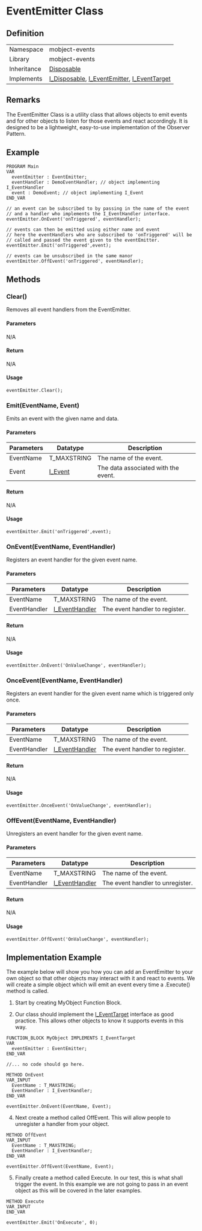 # EventEmitter Class

## Definition

|             |                                                                                                                                                          |
| ----------- | -------------------------------------------------------------------------------------------------------------------------------------------------------- |
| Namespace   | mobject-events                                                                                                                                           |
| Library     | mobject-events                                                                                                                                           |
| Inheritance | [Disposable](https://mobject-dev-team.github.io/mobject-disposable/#/disposable)                                                                               |
| Implements  | [I_Disposable](https://mobject-dev-team.github.io/mobject-disposable/#/i-disposable), [I_EventEmitter](i-event-emitter.md), [I_EventTarget](i-event-target.md) |

## Remarks

The EventEmitter Class is a utility class that allows objects to emit events and for other objects to listen for those events and react accordingly. It is designed to be a lightweight, easy-to-use implementation of the Observer Pattern.

## Example

```declaration
PROGRAM Main
VAR
  eventEmitter : EventEmitter;
  eventHandler : DemoEventHandler; // object implementing I_EventHandler
  event : DemoEvent; // object implementing I_Event
END_VAR
```

```body
// an event can be subscribed to by passing in the name of the event
// and a handler who implements the I_EventHandler interface.
eventEmitter.OnEvent('onTriggered', eventHandler);

// events can then be emitted using either name and event
// here the eventHandlers who are subscribed to 'onTriggered' will be
// called and passed the event given to the eventEmitter.
eventEmitter.Emit('onTriggered',event);

// events can be unsubscribed in the same manor
eventEmitter.OffEvent('onTriggered', eventHandler);
```

## Methods

### Clear()

Removes all event handlers from the EventEmitter.

#### Parameters

N/A

#### Return

N/A

#### Usage

```example
eventEmitter.Clear();
```

### Emit(EventName, Event)

Emits an event with the given name and data.

#### Parameters

| Parameters | Datatype              | Description                         |
| ---------- | --------------------- | ----------------------------------- |
| EventName  | T_MAXSTRING           | The name of the event.              |
| Event      | [I_Event](i-event.md) | The data associated with the event. |

#### Return

N/A

#### Usage

```example
eventEmitter.Emit('onTriggered',event);
```

### OnEvent(EventName, EventHandler)

Registers an event handler for the given event name.

#### Parameters

| Parameters   | Datatype                             | Description                    |
| ------------ | ------------------------------------ | ------------------------------ |
| EventName    | T_MAXSTRING                          | The name of the event.         |
| EventHandler | [I_EventHandler](i-event-handler.md) | The event handler to register. |

#### Return

N/A

#### Usage

```example
eventEmitter.OnEvent('OnValueChange', eventHandler);
```

### OnceEvent(EventName, EventHandler)

Registers an event handler for the given event name which is triggered only once.

#### Parameters

| Parameters   | Datatype                             | Description                    |
| ------------ | ------------------------------------ | ------------------------------ |
| EventName    | T_MAXSTRING                          | The name of the event.         |
| EventHandler | [I_EventHandler](i-event-handler.md) | The event handler to register. |

#### Return

N/A

#### Usage

```example
eventEmitter.OnceEvent('OnValueChange', eventHandler);
```

### OffEvent(EventName, EventHandler)

Unregisters an event handler for the given event name.

#### Parameters

| Parameters   | Datatype                             | Description                      |
| ------------ | ------------------------------------ | -------------------------------- |
| EventName    | T_MAXSTRING                          | The name of the event.           |
| EventHandler | [I_EventHandler](i-event-handler.md) | The event handler to unregister. |

#### Return

N/A

#### Usage

```example
eventEmitter.OffEvent('OnValueChange', eventHandler);
```

## Implementation Example

The example below will show you how you can add an EventEmitter to your own object so that other objects may interact with it and react to events. We will create a simple object which will emit an event every time a .Execute() method is called.

1. Start by creating MyObject Function Block.

2. Our class should implement the [I_EventTarget](i-event-target.md) interface as good practice. This allows other objects to know it supports events in this way.

```declaration
FUNCTION_BLOCK MyObject IMPLEMENTS I_EventTarget
VAR
  eventEmitter : EventEmitter;
END_VAR
```

```body
//... no code should go here.
```

>

```declaration
METHOD OnEvent
VAR_INPUT
  EventName : T_MAXSTRING;
  EventHandler : I_EventHandler;
END_VAR
```

```body
eventEmitter.OnEvent(EventName, Event);
```

4. Next create a method called OffEvent. This will allow people to unregister a handler from your object.

```declaration
METHOD OffEvent
VAR_INPUT
  EventName : T_MAXSTRING;
  EventHandler : I_EventHandler;
END_VAR
```

```body
eventEmitter.OffEvent(EventName, Event);
```

5. Finally create a method called Execute. In our test, this is what shall trigger the event. In this example we are not going to pass in an event object as this will be covered in the later examples.

```declaration
METHOD Execute
VAR_INPUT
END_VAR
```

```body
eventEmitter.Emit('OnExecute', 0);
```

<!-- tabs:end -->
